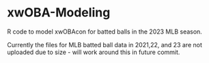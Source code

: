 # xwOBA-Modeling
R code to model xwOBAcon for batted balls in the 2023 MLB season. 

Currently the files for MLB batted ball data in 2021,22, and 23 are not uploaded due to size - will work around this in future commit.
